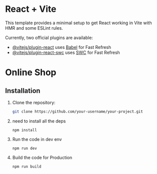 # React + Vite

This template provides a minimal setup to get React working in Vite with HMR and some ESLint rules.

Currently, two official plugins are available:

- [@vitejs/plugin-react](https://github.com/vitejs/vite-plugin-react/blob/main/packages/plugin-react/README.md) uses [Babel](https://babeljs.io/) for Fast Refresh
- [@vitejs/plugin-react-swc](https://github.com/vitejs/vite-plugin-react-swc) uses [SWC](https://swc.rs/) for Fast Refresh


# Online Shop

## Installation

1. Clone the repository:
   ```sh
   git clone https://github.com/your-username/your-project.git


2. need to install all the deps
    ```
    npm install

3. Run the code in dev env
    ```
    npm run dev

4. Build the code for Production
    ```
    npm run build